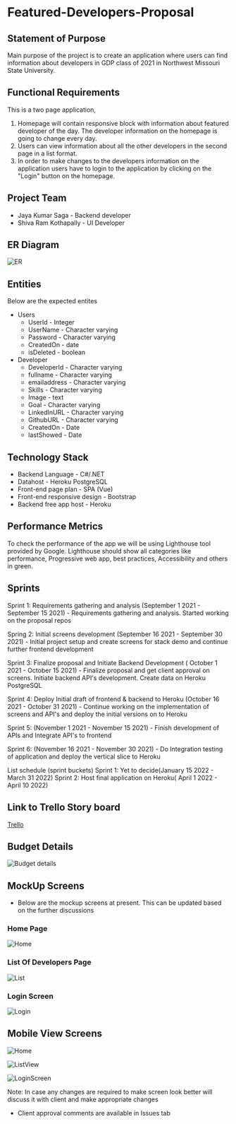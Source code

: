 # Featured-Developers-Proposal

## Statement of Purpose
  Main purpose of the project is to create an application where users can find information about developers in GDP class of 2021 in Northwest Missouri State University.  

## Functional Requirements
  This is a two page application, 
  1. Homepage will contain responsive block with information about featured developer of the day. The developer information on the homepage is going to change every day. 
  2. Users can view information about all the other developers in the second page in a list format. 
  3. In order to make changes to the developers information on the application users have to login to the application by clicking on the "Login" button on the homepage.

## Project Team
- Jaya Kumar Saga - Backend developer
- Shiva Ram Kothapally - UI Developer
## ER Diagram
![ER](https://raw.githubusercontent.com/shivaramkothapally/featured-developers-proposal/main/Images/ER.png)

## Entities 
Below are the expected entites
- Users
    - UserId - Integer
    - UserName - Character varying
    - Password - Character varying
    - CreatedOn - date
    - isDeleted - boolean
 - Developer
    - DeveloperId - Character varying
    - fullname - Character varying
    - emailaddress - Character varying
    - Skills - Character varying
    - Image - text
    - Goal - Character varying
    - LinkedInURL - Character varying
    - GithubURL - Character varying
    - CreatedOn - Date
    - lastShowed - Date
## Technology Stack
  - Backend Language - C#/.NET
  - Datahost - Heroku PostgreSQL
  - Front-end page plan - SPA (Vue)
  - Front-end responsive design - Bootstrap
  - Backend free app host - Heroku

## Performance Metrics
To check the performance of the app we will be using Lighthouse tool provided by Google. Lighthouse should show all categories like performance, Progressive web app, best practices, Accessibility and others in green.

## Sprints
   Sprint 1: Requirements gathering and analysis (September 1 2021 - September 15 2021)
        - Requirements gathering and analysis. Started working on the proposal repos
   
   Spring 2: Initial screens development (September 16 2021 - September 30 2021)
        - Initial project setup and create screens for stack demo and continue further frontend development
   
   Sprint 3: Finalize proposal and Initiate Backend Development ( October 1 2021 - October 15 2021)
        - Finalize proposal and get client approval on screens. Initiate backend API's development. Create data on Heroku PostgreSQL
   
   Sprint 4: Deploy Initial draft of frontend & backend to Heroku (October 16 2021 - October 31 2021)
        - Continue working on the implementation of screens and API's and deploy the initial versions on to Heroku
   
   Sprint 5: (November 1 2021 - November 15 2021)
        - Finish development of APIs and Integrate API's to frontend
   
   Sprint 6: (November 16 2021 - November 30 2021)
        - Do Integration testing of application and deploy the vertical slice to Heroku

List schedule (sprint buckets) 
    Sprint 1: Yet to decide(January 15 2022 - March 31 2022)
    Sprint 2: Host final application on Heroku( April 1 2022 - April 10 2022)

## Link to Trello Story board

[Trello](https://trello.com/b/yRWaDdG1/featureddeveloper)

## Budget Details

![Budget details](https://github.com/shivaramkothapally/featured-developers-proposal/blob/main/Images/BudgetInfo.PNG)

## MockUp Screens
- Below are the mockup screens at present. This can be updated based on the further discussions
### Home Page
![Home](https://github.com/shivaramkothapally/featured-developers-proposal/blob/main/Images/Homepage.png)
### List Of Developers Page
![List](https://github.com/shivaramkothapally/featured-developers-proposal/blob/main/Images/DevelopersList.PNG)

### Login Screen
 ![Login](https://github.com/shivaramkothapally/featured-developers-proposal/blob/main/Images/LoginScreen.PNG)
 
## Mobile View Screens

![Home](https://github.com/shivaramkothapally/featured-developers-proposal/blob/main/Images/HomeMobileView.PNG)

![ListView](https://github.com/shivaramkothapally/featured-developers-proposal/blob/main/Images/DevelopersListMobileVIew.PNG)

![LoginScreen](https://github.com/shivaramkothapally/featured-developers-proposal/blob/main/Images/LoginMobileView.PNG)
 
 Note: In case any changes are required to make screen look better will discuss it with client and make appropriate changes  
  - Client approval comments are available in Issues tab
